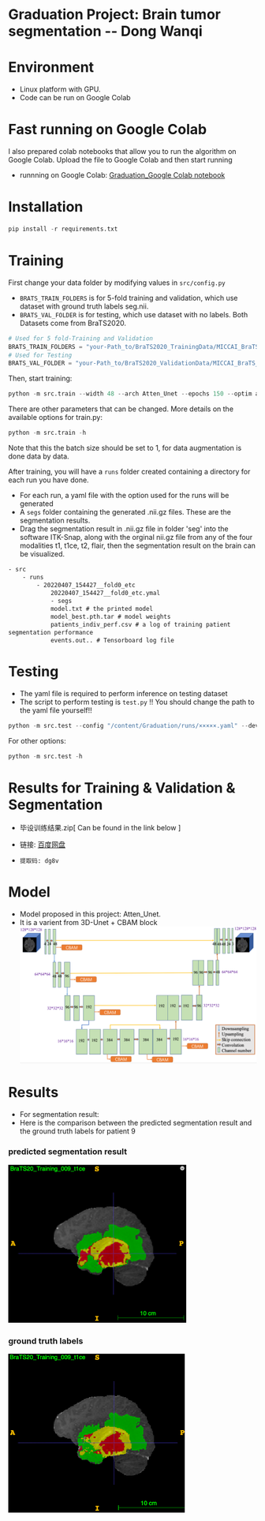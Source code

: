 # Graduation Project: Brain tumor segmentation -- Dong Wanqi 
# Environment 
* Linux platform with GPU.
* Code can be run on Google Colab
# Fast running on Google Colab

I also prepared colab notebooks that allow you to run the algorithm on Google Colab. Upload the file to Google Colab and then start running

* runnning on Google Colab: [Graduation_Google Colab notebook](https://github.com/sea-comet/Graduation/blob/master/Graduation_Google%20Colab.ipynb) 
# Installation

```python
pip install -r requirements.txt
```

# Training

First change your data folder by modifying values in `src/config.py` 
* `BRATS_TRAIN_FOLDERS` is for 5-fold training and validation, which use dataset with ground truth labels seg.nii. 
* `BRATS_VAL_FOLDER` is for testing, which use dataset with no labels. Both Datasets come from BraTS2020.

```python
# Used for 5 fold-Training and Validation
BRATS_TRAIN_FOLDERS = "your-Path_to/BraTS2020_TrainingData/MICCAI_BraTS_2020_Data_Training"
# Used for Testing
BRATS_VAL_FOLDER = "your-Path_to/BraTS2020_ValidationData/MICCAI_BraTS_2020_Data_Valdation"
```

Then, start training:

```python
python -m src.train --width 48 --arch Atten_Unet --epochs 150 --optim adam # Use Atten_Unet
```

There are other parameters that can be changed. More details on the available options for train.py:
```python
python -m src.train -h
```

Note that this the batch size should be set to 1, for data augmentation is done data by data.

After training, you will have a `runs` folder created containing a directory for each run you have done.

* For each run, a yaml file with the option used for the runs will be generated
* A `segs` folder containing the generated .nii.gz files. These are the segmentation results.
* Drag the segmentation result in .nii.gz file in folder 'seg' into the software ITK-Snap, along with the orginal nii.gz file from any of the four modalities t1, t1ce, t2, flair, then the segmentation result on the brain can be visualized.


```
- src
    - runs
        - 20220407_154427__fold0_etc 
            20220407_154427__fold0_etc.ymal
            - segs
            model.txt # the printed model
            model_best.pth.tar # model weights
            patients_indiv_perf.csv # a log of training patient segmentation performance
            events.out.. # Tensorboard log file
```

# Testing

* The yaml file is required to perform inference on testing dataset 
* The script to perform testing is `test.py` !!  You should change the path to the yaml file yourself!!

```python
python -m src.test --config "/content/Graduation/runs/×××××.yaml" --devices 0 --mode val 

```
For other options:
```python
python -m src.test -h 
```

# Results for Training & Validation & Segmentation 
* 毕设训练结果.zip[ Can be found in the link below ]

* 链接: [百度网盘](https://pan.baidu.com/s/1k_6mCowWd16sU8yR2jxQpw)
* `提取码: dg8v `

# Model 
* Model proposed in this project: Atten_Unet.
*  It is a varient from 3D-Unet + CBAM block
![image](https://github.com/sea-comet/Graduation/blob/master/images/model.png)

# Results
* For segmentation result: 
* Here is the comparison between the predicted segmentation result and the ground truth labels for patient 9
### predicted segmentation result
![image](https://github.com/sea-comet/Graduation/blob/master/images/patient%209_Pred%20seg.png)
### ground truth labels
![image](https://github.com/sea-comet/Graduation/blob/master/images/patient%209_Ground%20truth.png)


